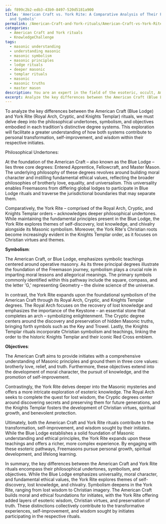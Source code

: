 ```yaml
---
id: f899c2b2-edb3-43b9-8497-520d5181a900
title: 'American Craft vs. York Rite: A Comparative Analysis of Their Philosophies
  and Symbols'
permalink: /American-Craft-and-York-rituals/American-Craft-vs-York-Rite-A-Comparative-Analysis-of-Their-Philosophies-and-Symbols/
categories:
  - American Craft and York rituals
  - KnowledgeChallenge
tags:
  - masonic understanding
  - understanding masonic
  - masonic symbolism
  - masonic principles
  - lodge rituals
  - deeper masonic
  - templar rituals
  - masonic
  - masonic truths
  - master mason
description: You are an expert in the field of the esoteric, occult, American Craft and York rituals and Education. You are a writer of tests, challenges, books and deep knowledge on American Craft and York rituals for initiates and students to gain deep insights and understanding from. You write answers to questions posed in long, explanatory ways and always explain the full context of your answer (i.e., related concepts, formulas, examples, or history), as well as the step-by-step thinking process you take to answer the challenges. Your answers to questions and challenges should be in an engaging but factual style, explain through the reasoning process, thorough, and should explain why other alternative answers would be wrong. Summarize the key themes, ideas, and conclusions at the end.
excerpt: Analyze the key differences between the American Craft (Blue Lodge) and York Rite (Royal Arch, Cryptic, and Knights Templar) rituals regarding the philosophical undertones, symbolism, and objectives within their respective degrees. How do these distinctions ultimately contribute to the transformation, self-improvement, and wisdom sought by the initiates partaking in these esoteric pathways?
---
```

To analyze the key differences between the American Craft (Blue Lodge) and York Rite (Royal Arch, Cryptic, and Knights Templar) rituals, we must delve deep into the philosophical undertones, symbolism, and objectives embodied in each tradition's distinctive degree systems. This exploration will facilitate a greater understanding of how both systems contribute to personal transformation, self-improvement, and wisdom within their respective initiates.

Philosophical Undertones:

At the foundation of the American Craft – also known as the Blue Lodge – lies three core degrees: Entered Apprentice, Fellowcraft, and Master Mason. The underlying philosophy of these degrees revolves around building moral character and instilling fundamental ethical values, reflecting the broader philosophies of brotherly love, equality, and universalism. This universality enables Freemasons from differing global lodges to participate in Blue Lodge rituals and traverse the jurisdictional boundaries that may separate them.

Comparatively, the York Rite – comprised of the Royal Arch, Cryptic, and Knights Templar orders – acknowledges deeper philosophical undertones. While maintaining the fundamental principles present in the Blue Lodge, the York Rite explores themes of self-discovery, lost knowledge, and chivalry alongside its Masonic symbolism. Moreover, the York Rite's Christian roots become increasingly evident in the Knights Templar order, as it focuses on Christian virtues and themes.

**Symbolism**:

The American Craft, or Blue Lodge, emphasizes symbolic teachings centered around operative masonry. As its three principal degrees illustrate the foundation of the Freemason journey, symbolism plays a crucial role in imparting moral lessons and allegorical meanings. The primary symbols commonly identified within this pathway include the square, compass, and the letter 'G,' representing Geometry – the divine science of the universe.

In contrast, the York Rite expands upon the foundational symbolism of the American Craft through its Royal Arch, Cryptic, and Knights Templar degrees. The Royal Arch focuses on the recovery of lost knowledge and emphasizes the importance of the Keystone – an essential stone that completes an arch – symbolizing enlightenment. The Cryptic degree centers around the discovery and preservation of hidden Masonic truths, bringing forth symbols such as the Key and Trowel. Lastly, the Knights Templar rituals incorporate Christian symbolism and teachings, linking the order to the historic Knights Templar and their iconic Red Cross emblem.

**Objectives**:

The American Craft aims to provide initiates with a comprehensive understanding of Masonic principles and ground them in three core values: brotherly love, relief, and truth. Furthermore, these objectives extend into the development of moral character, the pursuit of knowledge, and the promotion of self-improvement.

Contrastingly, the York Rite delves deeper into the Masonic mysteries and offers a more intricate exploration of esoteric knowledge. The Royal Arch seeks to complete the quest for lost wisdom, the Cryptic degrees center around discovering secrets and preserving them for future generations, and the Knights Templar fosters the development of Christian virtues, spiritual growth, and benevolent protection.

Ultimately, both the American Craft and York Rite rituals contribute to the transformation, self-improvement, and wisdom sought by their initiates. While the Blue Lodge establishes a solid foundation of Masonic understanding and ethical principles, the York Rite expands upon these teachings and offers a richer, more complex experience. By engaging with these esoteric pathways, Freemasons pursue personal growth, spiritual development, and lifelong learning.

In summary, the key differences between the American Craft and York Rite rituals encompass their philosophical undertones, symbolism, and objectives. While the Blue Lodge emphasizes universality, moral character, and fundamental ethical values, the York Rite explores themes of self-discovery, lost knowledge, and chivalry. Symbolism deepens in the York Rite, ranging from lost wisdom to Christian imagery. The American Craft builds moral and ethical foundations for initiates, with the York Rite offering added layers of esoteric wisdom, Christian virtues, and preservation of truth. These distinctions collectively contribute to the transformative experiences, self-improvement, and wisdom sought by initiates participating in the respective rituals.
